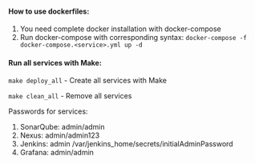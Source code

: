#### How to use dockerfiles:

1. You need complete docker installation with docker-compose
2. Run docker-compose with corresponding syntax:
`docker-compose -f docker-compose.<service>.yml up -d`

#### Run all services with Make:

`make deploy_all` - Create all services with Make

`make clean_all` - Remove all services

Passwords for services:

1. SonarQube: admin/admin
2. Nexus: admin/admin123
3. Jenkins: admin /var/jenkins_home/secrets/initialAdminPassword
4. Grafana: admin/admin
